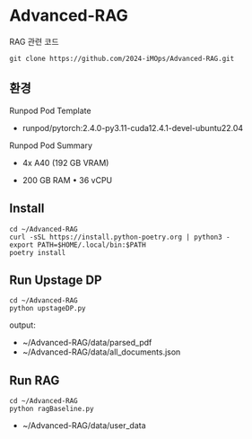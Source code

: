 # Advanced-RAG
RAG 관련 코드
```
git clone https://github.com/2024-iMOps/Advanced-RAG.git
```

## 환경
Runpod Pod Template

- runpod/pytorch:2.4.0-py3.11-cuda12.4.1-devel-ubuntu22.04

Runpod Pod Summary

- 4x A40 (192 GB VRAM)

- 200 GB RAM • 36 vCPU

## Install
```
cd ~/Advanced-RAG
curl -sSL https://install.python-poetry.org | python3 -
export PATH=$HOME/.local/bin:$PATH
poetry install
```

## Run Upstage DP
```
cd ~/Advanced-RAG
python upstageDP.py
```
output:
- ~/Advanced-RAG/data/parsed_pdf
- ~/Advanced-RAG/data/all_documents.json

## Run RAG
```
cd ~/Advanced-RAG
python ragBaseline.py
```
- ~/Advanced-RAG/data/user_data
